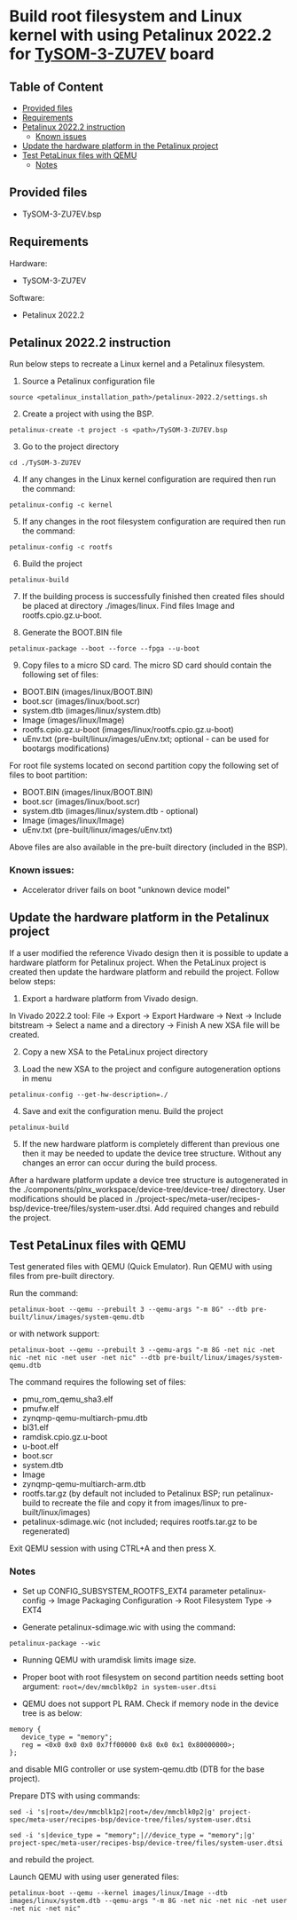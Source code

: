 
# Build root filesystem and Linux kernel with using Petalinux 2022.2 for [TySOM-3-ZU7EV](https://www.aldec.com/en/products/emulation/tysom_boards/zynq_ultrascale_mpsoc/tysom_3_zu7ev) board

## Table of Content
- [Provided files](#provided_files)
- [Requirements](#requirements)
- [Petalinux 2022.2 instruction](#petalinux_instruction)
	- [Known issues](#known_issues)
- [Update the hardware platform in the Petalinux project](#update_hardware)
- [Test PetaLinux files with QEMU](#test_petalinux)
	- [Notes](#test_petalinux_notes)

## Provided files <a name="provided_files"/>
- TySOM-3-ZU7EV.bsp
## Requirements <a name="requirements"/>

Hardware: 
- TySOM-3-ZU7EV

Software:
- Petalinux 2022.2

## Petalinux 2022.2 instruction <a name="petalinux_instruction"/>
Run below steps to recreate a Linux kernel and a Petalinux filesystem.

1. Source a Petalinux configuration file

```
source <petalinux_installation_path>/petalinux-2022.2/settings.sh
```

2. Create a project with using the BSP.

```
petalinux-create -t project -s <path>/TySOM-3-ZU7EV.bsp
```

3. Go to the project directory

```
cd ./TySOM-3-ZU7EV
```

4. If any changes in the Linux kernel configuration are required then run the command:

```
petalinux-config -c kernel
```

5. If any changes in the root filesystem configuration are required then run the command:

```
petalinux-config -c rootfs
```

6. Build the project

```
petalinux-build
```

7. If the building process is successfully finished then created files should be placed at directory ./images/linux.
Find files Image and rootfs.cpio.gz.u-boot.

8. Generate the BOOT.BIN file

```
petalinux-package --boot --force --fpga --u-boot
```

9. Copy files to a micro SD card.
The micro SD card should contain the following set of files:
- BOOT.BIN (images/linux/BOOT.BIN)
- boot.scr (images/linux/boot.scr)
- system.dtb (images/linux/system.dtb)
- Image (images/linux/Image)
- rootfs.cpio.gz.u-boot (images/linux/rootfs.cpio.gz.u-boot)
- uEnv.txt (pre-built/linux/images/uEnv.txt; optional - can be used for bootargs modifications)

For root file systems located on second partition copy the following set of files to boot partition:
- BOOT.BIN (images/linux/BOOT.BIN)
- boot.scr (images/linux/boot.scr)
- system.dtb (images/linux/system.dtb - optional)
- Image (images/linux/Image)
- uEnv.txt (pre-built/linux/images/uEnv.txt)

Above files are also available in the pre-built directory (included in the BSP).

### Known issues: <a name="known_issues"/>
- Accelerator driver fails on boot "unknown device model"

## Update the hardware platform in the Petalinux project <a name="update_hardware"/>

If a user modified the reference Vivado design then it is possible to update a hardware platform for Petalinux project. When the PetaLinux project is created then update the hardware platform and rebuild the project. Follow below steps:

1. Export a hardware platform from Vivado design.

In Vivado 2022.2 tool: File -> Export -> Export Hardware -> Next -> Include bitstream -> Select a name and a directory -> Finish
A new XSA file will be created.

2. Copy a new XSA to the PetaLinux project directory

3. Load the new XSA to the project and configure autogeneration options in menu

```
petalinux-config --get-hw-description=./
```

4. Save and exit the configuration menu. Build the project

```
petalinux-build
```

5. If the new hardware platform is completely different than previous one then it may be needed to update the device tree structure. Without any changes an error can occur during the build process.

After a hardware platform update a device tree structure is autogenerated in the ./components/plnx_workspace/device-tree/device-tree/ directory.
User modifications should be placed in ./project-spec/meta-user/recipes-bsp/device-tree/files/system-user.dtsi. Add required changes and rebuild the project.

## Test PetaLinux files with QEMU <a name="test_petalinux"/>

Test generated files with QEMU (Quick Emulator).
Run QEMU with using files from pre-built directory.

Run the command:

```
petalinux-boot --qemu --prebuilt 3 --qemu-args "-m 8G" --dtb pre-built/linux/images/system-qemu.dtb
```

or with network support:

```
petalinux-boot --qemu --prebuilt 3 --qemu-args "-m 8G -net nic -net nic -net nic -net user -net nic" --dtb pre-built/linux/images/system-qemu.dtb
```

The command requires the following set of files:
- pmu_rom_qemu_sha3.elf
- pmufw.elf
- zynqmp-qemu-multiarch-pmu.dtb
- bl31.elf
- ramdisk.cpio.gz.u-boot
- u-boot.elf
- boot.scr
- system.dtb
- Image
- zynqmp-qemu-multiarch-arm.dtb
- rootfs.tar.gz (by default not included to Petalinux BSP; run petalinux-build to recreate the file and copy it from images/linux to pre-built/linux/images)
- petalinux-sdimage.wic (not included; requires rootfs.tar.gz to be regenerated)

Exit QEMU session with using CTRL+A and then press X.

### Notes <a name="test_petalinux_notes"/>

- Set up CONFIG_SUBSYSTEM_ROOTFS_EXT4 parameter
petalinux-config -> Image Packaging Configuration -> Root Filesystem Type -> EXT4

- Generate petalinux-sdimage.wic with using the command:

```
petalinux-package --wic
```

- Running QEMU with uramdisk limits image size. 

- Proper boot with root filesystem on second partition needs setting boot argument:
`root=/dev/mmcblk0p2 in system-user.dtsi`

- QEMU does not support PL RAM. Check if memory node in the device tree is as below:
 ```
memory {
	device_type = "memory";
	reg = <0x0 0x0 0x0 0x7ff00000 0x8 0x0 0x1 0x80000000>;
};
```

and disable MIG controller or use system-qemu.dtb (DTB for the base project).  

Prepare DTS with using commands:

```
sed -i 's|root=/dev/mmcblk1p2|root=/dev/mmcblk0p2|g' project-spec/meta-user/recipes-bsp/device-tree/files/system-user.dtsi
```
```
sed -i 's|device_type = "memory";|//device_type = "memory";|g' project-spec/meta-user/recipes-bsp/device-tree/files/system-user.dtsi
```
and rebuild the project.

Launch QEMU with using user generated files:
```
petalinux-boot --qemu --kernel images/linux/Image --dtb images/linux/system.dtb --qemu-args "-m 8G -net nic -net nic -net user -net nic -net nic"
```
